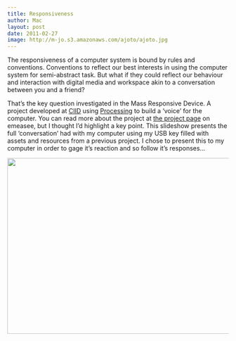 ```yaml
---
title: Responsiveness
author: Mac
layout: post
date: 2011-02-27
image: http://m-jo.s3.amazonaws.com/ajoto/ajoto.jpg
---
```

The responsiveness of a computer system is bound by rules and conventions. Conventions to reflect our best interests in using the computer system for semi-abstract task. But what if they could reflect our behaviour and interaction with digital media and workspace akin to a conversation between you and a friend?

That&#8217;s the key question investigated in the Mass Responsive Device. A project developed at [CIID][1] using [Processing][2] to build a &#8216;voice&#8217; for the computer. You can read more about the project at [the project page][3] on emeasee, but I thought I&#8217;d highlight a key point. This slideshow presents the full &#8216;conversation&#8217; had with my computer using my USB key filled with assets and resources from a previous project. I chose to present this to my computer in order to gage it&#8217;s reaction and so follow it&#8217;s responses&#8230;

<img alt="" src="/attach/0 1.jpg" class="alignright" width="600" height="400" />

 [1]: http://www.ciid.dk
 [2]: http://processing.org
 [3]: /2011/03/03/msd/